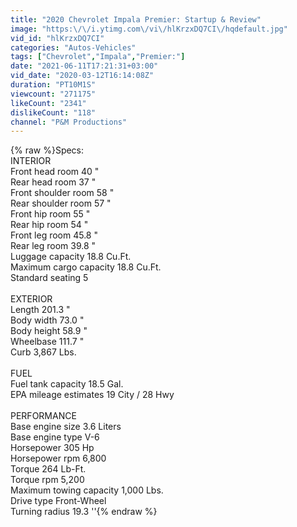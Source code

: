 ```yaml
---
title: "2020 Chevrolet Impala Premier: Startup & Review"
image: "https:\/\/i.ytimg.com\/vi\/hlKrzxDQ7CI\/hqdefault.jpg"
vid_id: "hlKrzxDQ7CI"
categories: "Autos-Vehicles"
tags: ["Chevrolet","Impala","Premier:"]
date: "2021-06-11T17:21:31+03:00"
vid_date: "2020-03-12T16:14:08Z"
duration: "PT10M1S"
viewcount: "271175"
likeCount: "2341"
dislikeCount: "118"
channel: "P&M Productions"
---
```

{% raw %}Specs: <br />INTERIOR<br />Front head room 40 &quot;<br />Rear head room 37 &quot;<br />Front shoulder room 58 &quot;<br />Rear shoulder room 57 &quot;<br />Front hip room 55 &quot;<br />Rear hip room 54 &quot;<br />Front leg room 45.8 &quot;<br />Rear leg room 39.8 &quot;<br />Luggage capacity 18.8 Cu.Ft.<br />Maximum cargo capacity 18.8 Cu.Ft.<br />Standard seating 5<br /><br />EXTERIOR<br />Length 201.3 &quot;<br />Body width 73.0 &quot;<br />Body height 58.9 &quot;<br />Wheelbase 111.7 &quot;<br />Curb 3,867 Lbs.<br /><br />FUEL<br />Fuel tank capacity 18.5 Gal.<br />EPA mileage estimates 19 City / 28 Hwy<br /><br />PERFORMANCE<br />Base engine size 3.6 Liters<br />Base engine type V-6<br />Horsepower 305 Hp<br />Horsepower rpm 6,800<br />Torque 264 Lb-Ft.<br />Torque rpm 5,200<br />Maximum towing capacity 1,000 Lbs.<br />Drive type Front-Wheel<br />Turning radius 19.3 ''{% endraw %}
